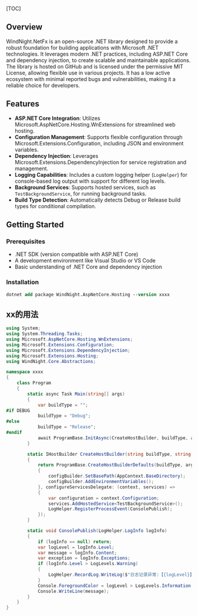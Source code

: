 
[TOC]

## Overview
WindNight.NetFx is an open-source .NET library designed to provide a robust foundation for building applications with Microsoft .NET technologies. It leverages modern .NET practices, including ASP.NET Core and dependency injection, to create scalable and maintainable applications. The library is hosted on GitHub and is licensed under the permissive MIT License, allowing flexible use in various projects. It has a low active ecosystem with minimal reported bugs and vulnerabilities, making it a reliable choice for developers.

## Features
- **ASP.NET Core Integration**: Utilizes Microsoft.AspNetCore.Hosting.WnExtensions for streamlined web hosting.
- **Configuration Management**: Supports flexible configuration through Microsoft.Extensions.Configuration, including JSON and environment variables.
- **Dependency Injection**: Leverages Microsoft.Extensions.DependencyInjection for service registration and management.
- **Logging Capabilities**: Includes a custom logging helper (`LogHelper`) for console-based log output with support for different log levels.
- **Background Services**: Supports hosted services, such as `TestBackgroundService`, for running background tasks.
- **Build Type Detection**: Automatically detects Debug or Release build types for conditional compilation.

## Getting Started

### Prerequisites

- .NET SDK (version compatible with ASP.NET Core)
- A development environment like Visual Studio or VS Code
- Basic understanding of .NET Core and dependency injection


### Installation
``` ps
dotnet add package WindNight.AspNetCore.Hosting --version xxxx
```

## xx的用法

```C#
using System;
using System.Threading.Tasks;
using Microsoft.AspNetCore.Hosting.WnExtensions;
using Microsoft.Extensions.Configuration;
using Microsoft.Extensions.DependencyInjection;
using Microsoft.Extensions.Hosting;
using WindNight.Core.Abstractions;

namespace xxxx
{
    class Program
    {
        static async Task Main(string[] args)
        {
            var buildType = "";
#if DEBUG
            buildType = "Debug";
#else
            buildType = "Release";
#endif
            await ProgramBase.InitAsync(CreateHostBuilder, buildType, args);
        }

        static IHostBuilder CreateHostBuilder(string buildType, string[] args)
        {
            return ProgramBase.CreateHostBuilderDefaults(buildType, args, configBuilder =>
            {
                configBuilder.SetBasePath(AppContext.BaseDirectory);
                configBuilder.AddEnvironmentVariables();
            }, configureServicesDelegate: (context, services) =>
            {
                var configuration = context.Configuration;
                services.AddHostedService<TestBackgroundService>();
                LogHelper.RegisterProcessEvent(ConsolePublish);
            });
        }

        static void ConsolePublish(LogHelper.LogInfo logInfo)
        {
            if (logInfo == null) return;
            var logLevel = logInfo.Level;
            var message = logInfo.Content;
            var exception = logInfo.Exceptions;
            if (logInfo.Level > LogLevels.Warning)
            {
                LogHelper.RecordLog.WriteLog($"日志记录异常:【{logLevel}】{message} Exception: {exception.ToJsonStr()}");
            }
            Console.ForegroundColor = logLevel > LogLevels.Information ? ConsoleColor.Red : ConsoleColor.Green;
            Console.WriteLine(message);
        }
    }
}
```

 